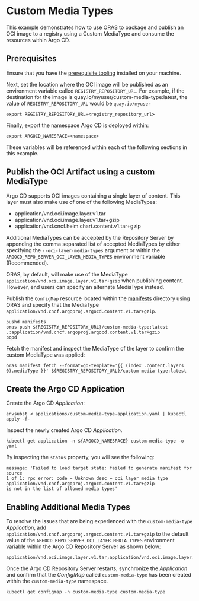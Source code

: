 # Custom Media Types

This example demonstrates how to use [ORAS](https://oras.land) to package and publish an OCI image to a registry using a Custom MediaType and consume the resources within Argo CD.

## Prerequisites

Ensure that you have the [prerequisite tooling](../README.md#tools) installed on your machine.

Next, set the location where the OCI image will be published as an environment variable called `REGISTRY_REPOSITORY_URL`. For example, if the destination for the image is quay.io/myuser/custom-media-type:latest, the value of `REGISTRY_REPOSITORY_URL` would be `quay.io/myuser`

```shell
export REGISTRY_REPOSITORY_URL=<registry_repository_url>
```

Finally, export the namespace Argo CD is deployed within:

```shell
export ARGOCD_NAMESPACE=<namespace>
```

These variables will be referenced within each of the following sections in this example.

## Publish the OCI Artifact using a custom MediaType

Argo CD supports OCI images containing a single layer of content. This layer must also make use of one of the following MediaTypes:

* application/vnd.oci.image.layer.v1.tar
* application/vnd.oci.image.layer.v1.tar+gzip
* application/vnd.cncf.helm.chart.content.v1.tar+gzip

Additional MediaTypes can be accepted by the Repository Server by appending the comma separated list of accepted MediaTypes by either specifying the `--oci-layer-media-types` argument or within the `ARGOCD_REPO_SERVER_OCI_LAYER_MEDIA_TYPES` environment variable (Recommended).

ORAS, by default, will make use of the MediaType `application/vnd.oci.image.layer.v1.tar+gzip` when publishing content. However, end users can specify an alternate MediaType instead.

Publish the `ConfigMap` resource located within the [manifests](manifests) directory using ORAS and specify that the MediaType `application/vnd.cncf.argoproj.argocd.content.v1.tar+gzip`.

```script
pushd manifests
oras push ${REGISTRY_REPOSITORY_URL}/custom-media-type:latest .:application/vnd.cncf.argoproj.argocd.content.v1.tar+gzip
popd
```

Fetch the manifest and inspect the MediaType of the layer to confirm the custom MediaType was applied:

```shell
oras manifest fetch --format=go-template='{{ (index .content.layers 0).mediaType }}' ${REGISTRY_REPOSITORY_URL}/custom-media-type:latest
```

## Create the Argo CD Application

Create the Argo CD _Application_:

```shell
envsubst < applications/custom-media-type-application.yaml | kubectl apply -f-
```

Inspect the newly created Argo CD _Application_.

```
kubectl get application -n ${ARGOCD_NAMESPACE} custom-media-type -o yaml
```

By inspecting the `status` property, you will see the following:

```
message: 'Failed to load target state: failed to generate manifest for source
1 of 1: rpc error: code = Unknown desc = oci layer media type application/vnd.cncf.argoproj.argocd.content.v1.tar+gzip
is not in the list of allowed media types'
```

## Enabling Additional Media Types

To resolve the issues that are being experienced with the `custom-media-type` _Application_, add `application/vnd.cncf.argoproj.argocd.content.v1.tar+gzip` to the default value of the  `ARGOCD_REPO_SERVER_OCI_LAYER_MEDIA_TYPES` environment variable within the Argo CD Repository Server as shown below:

```text
application/vnd.oci.image.layer.v1.tar;application/vnd.oci.image.layer.v1.tar+gzip;application/vnd.cncf.helm.chart.content.v1.tar+gzip;application/vnd.cncf.argoproj.argocd.content.v1.tar+gzip
```

Once the Argo CD Repository Server restarts, synchronize the _Application_ and confirm that the _ConfigMap_ called `custom-media-type` has been created within the `custom-media-type` namespace.

```
kubectl get configmap -n custom-media-type custom-media-type
```
